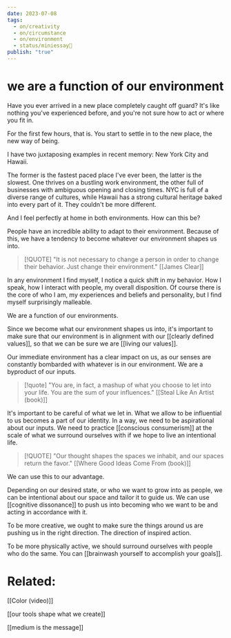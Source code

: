 ```yaml
---
date: 2023-07-08
tags:
  - on/creativity
  - on/circumstance
  - on/environment
  - status/miniessay📓
publish: "true"
---
```

# we are a function of our environment


Have you ever arrived in a new place completely caught off guard? It's like nothing you've experienced before, and you're not sure how to act or where you fit in.

For the first few hours, that is. You start to settle in to the new place, the new way of being.

I have two juxtaposing examples in recent memory: New York City and Hawaii.

The former is the fastest paced place I've ever been, the latter is the slowest. One thrives on a bustling work environment, the other full of businesses with ambiguous opening and closing times. NYC is full of a diverse range of cultures, while Hawaii has a strong cultural heritage baked into every part of it. They couldn't be more different. 

And I feel perfectly at home in both environments. How can this be?

People have an incredible ability to adapt to their environment. Because of this, we have a tendency to become whatever our environment shapes us into.

> [!QUOTE]
> "It is not necessary to change a person in order to change their behavior. Just change their environment." [[James Clear]]

In any environment I find myself, I notice a quick shift in my behavior. How I speak, how I interact with people, my overall disposition. Of course there is the core of who I am, my experiences and beliefs and personality, but I find myself surprisingly malleable.

We are a function of our environments.

Since we become what our environment shapes us into, it's important to make sure that our environment is in alignment with our [[clearly defined values]], so that we can be sure we are [[living our values]]. 

Our immediate environment has a clear impact on us, as our senses are constantly bombarded with whatever is in our environment. We are a byproduct of our inputs. 

> [!quote]
> "You are, in fact, a mashup of what you choose to let into your life. You are the sum of your influences." [[Steal Like An Artist (book)]]

It's important to be careful of what we let in. What we allow to be influential to us becomes a part of our identity. In a way, we need to be aspirational about our inputs. We need to practice [[conscious consumerism]] at the scale of what we surround ourselves with if we hope to live an intentional life.

> [!QUOTE]
> "Our thought shapes the spaces we inhabit, and our spaces return the favor." [[Where Good Ideas Come From (book)]]

We can use this to our advantage.

Depending on our desired state, or who we want to grow into as people, we can be intentional about our space and tailor it to guide us. We can use [[cognitive dissonance]] to push us into becoming who we want to be and acting in accordance with it.

To be more creative, we ought to make sure the things around us are pushing us in the right direction. The direction of inspired action.

To be more physically active, we should surround ourselves with people who do the same. You can [[brainwash yourself to accomplish your goals]]. 






# Related:

[[Color (video)]]

[[our tools shape what we create]]

[[medium is the message]]